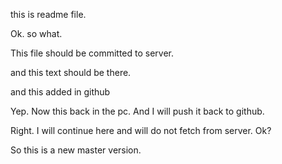 this is readme file. 

Ok. so what.

This file should be committed to server. 

and this text should be there.

and this added in github

Yep. Now this back in the pc. And I will push it back to github.


Right. I will continue here and will do not fetch from server. Ok?

So this is a new master version.